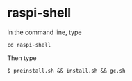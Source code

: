 # raspi-shell
In the command line, type
```
cd raspi-shell
```
Then type
```
$ preinstall.sh && install.sh && gc.sh
```
